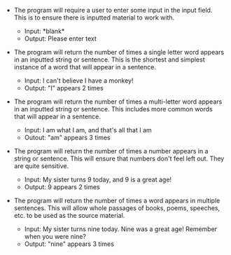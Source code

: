 * The program will require a user to enter some input in the input field. This is to ensure there is inputted material to work with.
    * Input: \*blank\*
    * Output: Please enter text

* The program will return the number of times a single letter word appears in an inputted string or sentence. This is the shortest and simplest instance of a word that will appear in a sentence.
    * Input: I can't believe I have a monkey!
    * Output: "I" appears 2 times

* The program will return the number of times a multi-letter word appears in an inputted string or sentence. This includes more common words that will appear in a sentence.
    * Input: I am what I am, and that's all that I am
    * Outout: "am" appears 3 times

* The program will return the number of times a number appears in a string or sentence. This will ensure that numbers don't feel left out. They are quite sensitive.
    * Input: My sister turns 9 today, and 9 is a great age!
    * Output: 9 appears 2 times

* The program will return the number of times a word appears in multiple sentences. This will allow whole passages of books, poems, speeches, etc. to be used as the source material. 
    * Input: My sister turns nine today. Nine was a great age! Remember when you were nine?
    * Output: "nine" appears 3 times
